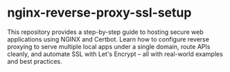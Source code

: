 # nginx-reverse-proxy-ssl-setup
This repository provides a step-by-step guide to hosting secure web applications using NGINX and Certbot. Learn how to configure reverse proxying to serve multiple local apps under a single domain, route APIs cleanly, and automate SSL with Let's Encrypt – all with real-world examples and best practices.
